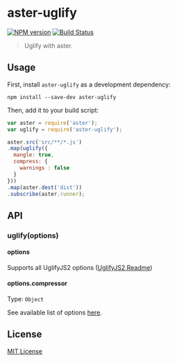# aster-uglify
[![NPM version][npm-image]][npm-url]
[![Build Status][travis-image]][travis-url]

> Uglify with aster.

## Usage

First, install `aster-uglify` as a development dependency:

```shell
npm install --save-dev aster-uglify
```

Then, add it to your build script:

```javascript
var aster = require('aster');
var uglify = require('aster-uglify');

aster.src('src/**/*.js')
.map(uglify({
  mangle: true,
  compress: {
    warnings : false
  }
}))
.map(aster.dest('dist'))
.subscribe(aster.runner);
```

## API

### uglify(options)

#### options

Supports all UglifyJS2 options ([UglifyJS2 Readme](https://github.com/mishoo/UglifyJS2))

#### options.compressor
Type: `Object`

See available list of options [here](https://github.com/mishoo/UglifyJS2#compressor-options).

## License

[MIT License](http://en.wikipedia.org/wiki/MIT_License)

[npm-url]: https://npmjs.org/package/aster-uglify
[npm-image]: https://badge.fury.io/js/aster-uglify.png

[travis-url]: http://travis-ci.org/asterjs/aster-uglify
[travis-image]: https://secure.travis-ci.org/asterjs/aster-uglify.png?branch=master
